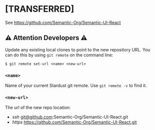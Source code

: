 # [TRANSFERRED]

See https://github.com/Semantic-Org/Semantic-UI-React

## :warning: Attention Developers :warning:

Update any existing local clones to point to the new repository URL. You can do this by using `git remote` on the command line:

```
$ git remote set-url <name> <new-url>
```

### `<name>`
Name of your current Stardust git remote. Use `git remote -v` to find it.

### `<new-url>`
The url of the new repo location:
   - *ssh* git@github.com:Semantic-Org/Semantic-UI-React.git
   - *https* https://github.com/Semantic-Org/Semantic-UI-React.git
